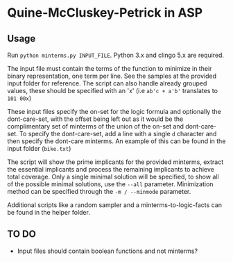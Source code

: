 # Quine-McCluskey-Petrick in ASP

## Usage
Run ```python minterms.py INPUT_FILE```. Python 3.x and clingo 5.x are required.

The input file must contain the terms of the function to minimize in their binary representation, one term per line.
See the samples at the provided input folder for reference. The script can also handle already grouped values, these
should be specified with an 'x' (i.e ```ab'c + a'b'``` translates to ```101 00x```)

These input files specify the on-set for the logic formula and optionally the dont-care-set, with the offset
being left out as it would be the complimentary set of minterms of the union of the on-set and dont-care-set.
To specify the dont-care-set, add a line with a single ```d``` character and then specify the dont-care minterms.
An example of this can be found in the input folder (```bike.txt```)

The script will show the prime implicants for the provided minterms, extract the essential implicants and process the remaining implicants to achieve total coverage. Only a single minimal solution will be specified, to show all of the possible minimal solutions, use the ```--all``` parameter. Minimization method can be specified through the ```-m / --minmode``` parameter.

Additional scripts like a random sampler and a minterms-to-logic-facts can be found in the helper folder.

## TO DO
* Input files should contain boolean functions and not minterms?
